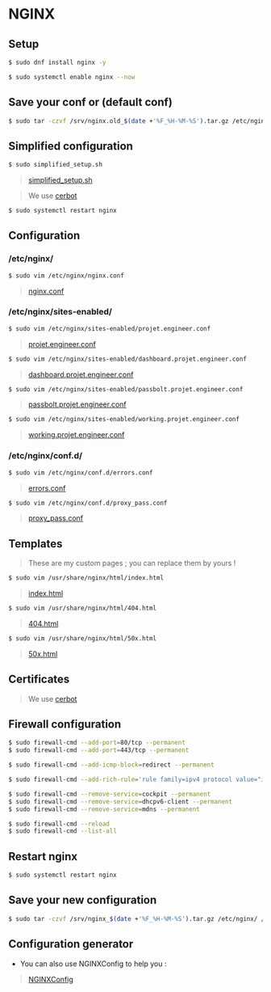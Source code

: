 # NGINX

## Setup

```bash
$ sudo dnf install nginx -y

$ sudo systemctl enable nginx --now
```


## Save your conf or (default conf)

```bash
$ sudo tar -czvf /srv/nginx.old_$(date +'%F_%H-%M-%S').tar.gz /etc/nginx/ /usr/share/nginx/html/
```

## Simplified configuration 

```bash
$ sudo simplified_setup.sh
```

> [simplified_setup.sh](/nginx/simplified_setup.sh)

> We use [cerbot](/nginx/certbot.md)

```bash
$ sudo systemctl restart nginx
```

## Configuration
### /etc/nginx/

```bash
$ sudo vim /etc/nginx/nginx.conf
```

> [nginx.conf](/nginx/etc/nginx/nginx.conf)

### /etc/nginx/sites-enabled/

```bash
$ sudo vim /etc/nginx/sites-enabled/projet.engineer.conf
```

> [projet.engineer.conf](/nginx/etc/nginx/sites-enabled/projet.engineer.conf)



```bash
$ sudo vim /etc/nginx/sites-enabled/dashboard.projet.engineer.conf
```

> [dashboard.projet.engineer.conf](/nginx/etc/nginx/sites-enabled/dashboard.projet.engineer.conf)



```bash
$ sudo vim /etc/nginx/sites-enabled/passbolt.projet.engineer.conf
```

> [passbolt.projet.engineer.conf](/nginx/etc/nginx/sites-enabled/passbolt.projet.engineer.conf)



```bash
$ sudo vim /etc/nginx/sites-enabled/working.projet.engineer.conf
```

> [working.projet.engineer.conf](/nginx/etc/nginx/sites-enabled/working.projet.engineer.conf)

### /etc/nginx/conf.d/

```bash
$ sudo vim /etc/nginx/conf.d/errors.conf
```

> [errors.conf](/nginx/etc/nginx/conf.d/errors.conf)


```bash
$ sudo vim /etc/nginx/conf.d/proxy_pass.conf
```

> [proxy_pass.conf](/nginx/etc/nginx/conf.d/proxy_pass.conf)

## Templates

> These are my custom pages ; you can replace them by yours !

```bash
$ sudo vim /usr/share/nginx/html/index.html
```

> [index.html](/nginx/usr/share/nginx/html/index.html)



```bash
$ sudo vim /usr/share/nginx/html/404.html
```

> [404.html](/nginx/usr/share/nginx/html/404.html)



```bash
$ sudo vim /usr/share/nginx/html/50x.html
```

> [50x.html](/nginx/usr/share/nginx/html/50x.html)


## Certificates

> We use [cerbot](/nginx/certbot.md)

## Firewall configuration

```bash
$ sudo firewall-cmd --add-port=80/tcp --permanent
$ sudo firewall-cmd --add-port=443/tcp --permanent

$ sudo firewall-cmd --add-icmp-block=redirect --permanent

$ sudo firewall-cmd --add-rich-rule='rule family=ipv4 protocol value="icmp" limit value="10/s" accept' --permanent

$ sudo firewall-cmd --remove-service=cockpit --permanent
$ sudo firewall-cmd --remove-service=dhcpv6-client --permanent
$ sudo firewall-cmd --remove-service=mdns --permanent

$ sudo firewall-cmd --reload
$ sudo firewall-cmd --list-all
```

## Restart nginx

```bash
$ sudo systemctl restart nginx
```

## Save your new configuration

```bash
$ sudo tar -czvf /srv/nginx_$(date +'%F_%H-%M-%S').tar.gz /etc/nginx/ /usr/share/nginx/html/
```

## Configuration generator

- You can also use NGINXConfig to help you :

> [NGINXConfig](https://www.digitalocean.com/community/tools/nginx?global.app.lang=fr)
